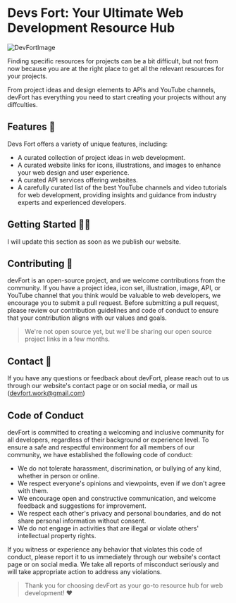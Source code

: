 
# Devs Fort: Your Ultimate Web Development Resource Hub

![DevFortImage](https://pbs.twimg.com/media/FuNO3PqaUAAZKzX?format=jpg&name=large)

Finding specific resources for projects can be a bit difficult, but not from now because you are at the right place to get all the relevant resources for your projects.

From project ideas and design elements to APIs and YouTube channels, devFort has everything you need to start creating your projects without any diffculties.

## Features 💫

Devs Fort offers a variety of unique features, including:

-   A curated collection of project ideas in web development.
-   A curated website links for icons, illustrations, and images to enhance your web design and user experience.
-   A curated API services offering websites.
-   A carefully curated list of the best YouTube channels and video tutorials for web development, providing insights and guidance from industry experts and experienced developers.

## Getting Started 👨‍💻

I will update this section as soon as we publish our website.

## Contributing 🤞

devFort is an open-source project, and we welcome contributions from the community. If you have a project idea, icon set, illustration, image, API, or YouTube channel that you think would be valuable to web developers, we encourage you to submit a pull request. 
Before submitting a pull request, please review our contribution guidelines and code of conduct to ensure that your contribution aligns with our values and goals.

> We're not open source yet, but we'll be sharing our open source project links in a few months.

## Contact 📱

If you have any questions or feedback about devFort, please reach out to us through our website's contact page or on social media, or mail us (devfort.work@gmail.com)

## Code of Conduct

devFort is committed to creating a welcoming and inclusive community for all developers, regardless of their background or experience level. To ensure a safe and respectful environment for all members of our community, we have established the following code of conduct:

-   We do not tolerate harassment, discrimination, or bullying of any kind, whether in person or online.
-   We respect everyone's opinions and viewpoints, even if we don't agree with them.
-   We encourage open and constructive communication, and welcome feedback and suggestions for improvement.
-   We respect each other's privacy and personal boundaries, and do not share personal information without consent.
-   We do not engage in activities that are illegal or violate others' intellectual property rights.

If you witness or experience any behavior that violates this code of conduct, please report it to us immediately through our website's contact page or on social media. We take all reports of misconduct seriously and will take appropriate action to address any violations.

> Thank you for choosing devFort as your go-to resource hub for web development! ❤

